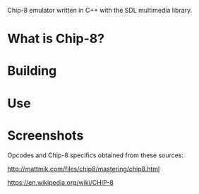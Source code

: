 Chip-8 emulator written in C++  with the SDL multimedia library.

# What is Chip-8?



# Building



# Use



# Screenshots



Opcodes and Chip-8 specifics obtained from these sources:

http://mattmik.com/files/chip8/mastering/chip8.html

https://en.wikipedia.org/wiki/CHIP-8
